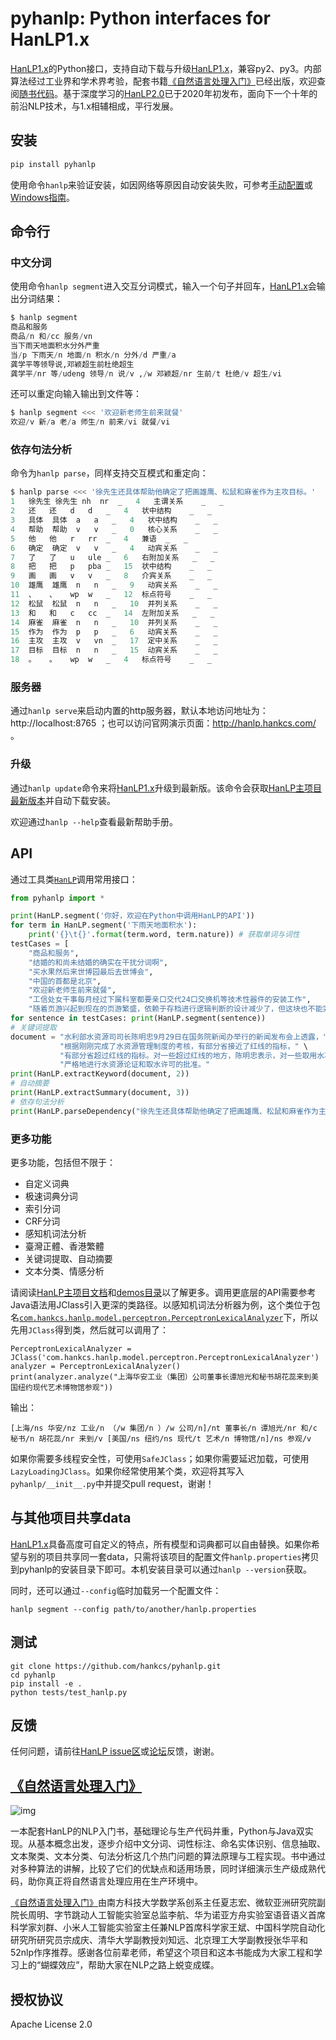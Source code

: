 # pyhanlp: Python interfaces for HanLP1.x

[HanLP1.x](https://github.com/hankcs/HanLP/tree/1.x)的Python接口，支持自动下载与升级[HanLP1.x](https://github.com/hankcs/HanLP/tree/1.x)，兼容py2、py3。内部算法经过工业界和学术界考验，配套书籍[《自然语言处理入门》](http://nlp.hankcs.com/book.php)已经出版，欢迎查阅[随书代码](https://github.com/hankcs/pyhanlp/tree/master/tests/book)。基于深度学习的[HanLP2.0](https://github.com/hankcs/HanLP/tree/doc-zh)已于2020年初发布，面向下一个十年的前沿NLP技术，与1.x相辅相成，平行发展。

## 安装

```bash
pip install pyhanlp
```

使用命令`hanlp`来验证安装，如因网络等原因自动安装失败，可参考[手动配置](https://github.com/hankcs/pyhanlp/wiki/%E6%89%8B%E5%8A%A8%E9%85%8D%E7%BD%AE)或[Windows指南](https://github.com/hankcs/pyhanlp/wiki/Windows)。

## 命令行

### 中文分词

使用命令`hanlp segment`进入交互分词模式，输入一个句子并回车，[HanLP1.x](https://github.com/hankcs/HanLP/tree/1.x)会输出分词结果：

```python
$ hanlp segment
商品和服务
商品/n 和/cc 服务/vn
当下雨天地面积水分外严重
当/p 下雨天/n 地面/n 积水/n 分外/d 严重/a
龚学平等领导说,邓颖超生前杜绝超生
龚学平/nr 等/udeng 领导/n 说/v ,/w 邓颖超/nr 生前/t 杜绝/v 超生/vi
```

还可以重定向输入输出到文件等：

```python
$ hanlp segment <<< '欢迎新老师生前来就餐'               
欢迎/v 新/a 老/a 师生/n 前来/vi 就餐/vi
```

### 依存句法分析

命令为`hanlp parse`，同样支持交互模式和重定向：

```python
$ hanlp parse <<< '徐先生还具体帮助他确定了把画雄鹰、松鼠和麻雀作为主攻目标。'         
1	徐先生	徐先生	nh	nr	_	4	主谓关系	_	_
2	还	还	d	d	_	4	状中结构	_	_
3	具体	具体	a	a	_	4	状中结构	_	_
4	帮助	帮助	v	v	_	0	核心关系	_	_
5	他	他	r	rr	_	4	兼语	_	_
6	确定	确定	v	v	_	4	动宾关系	_	_
7	了	了	u	ule	_	6	右附加关系	_	_
8	把	把	p	pba	_	15	状中结构	_	_
9	画	画	v	v	_	8	介宾关系	_	_
10	雄鹰	雄鹰	n	n	_	9	动宾关系	_	_
11	、	、	wp	w	_	12	标点符号	_	_
12	松鼠	松鼠	n	n	_	10	并列关系	_	_
13	和	和	c	cc	_	14	左附加关系	_	_
14	麻雀	麻雀	n	n	_	10	并列关系	_	_
15	作为	作为	p	p	_	6	动宾关系	_	_
16	主攻	主攻	v	vn	_	17	定中关系	_	_
17	目标	目标	n	n	_	15	动宾关系	_	_
18	。	。	wp	w	_	4	标点符号	_	_
```

### 服务器

通过`hanlp serve`来启动内置的http服务器，默认本地访问地址为：http://localhost:8765 ；也可以访问官网演示页面：http://hanlp.hankcs.com/ 。

### 升级

通过`hanlp update`命令来将[HanLP1.x](https://github.com/hankcs/HanLP/tree/1.x)升级到最新版。该命令会获取[HanLP主项目最新版本](https://github.com/hankcs/HanLP/releases)并自动下载安装。

欢迎通过`hanlp --help`查看最新帮助手册。

## API

通过工具类[`HanLP`](https://github.com/hankcs/HanLP/blob/1.x/src/main/java/com/hankcs/hanlp/HanLP.java#L55)调用常用接口：

```python
from pyhanlp import *

print(HanLP.segment('你好，欢迎在Python中调用HanLP的API'))
for term in HanLP.segment('下雨天地面积水'):
    print('{}\t{}'.format(term.word, term.nature)) # 获取单词与词性
testCases = [
    "商品和服务",
    "结婚的和尚未结婚的确实在干扰分词啊",
    "买水果然后来世博园最后去世博会",
    "中国的首都是北京",
    "欢迎新老师生前来就餐",
    "工信处女干事每月经过下属科室都要亲口交代24口交换机等技术性器件的安装工作",
    "随着页游兴起到现在的页游繁盛，依赖于存档进行逻辑判断的设计减少了，但这块也不能完全忽略掉。"]
for sentence in testCases: print(HanLP.segment(sentence))
# 关键词提取
document = "水利部水资源司司长陈明忠9月29日在国务院新闻办举行的新闻发布会上透露，" \
           "根据刚刚完成了水资源管理制度的考核，有部分省接近了红线的指标，" \
           "有部分省超过红线的指标。对一些超过红线的地方，陈明忠表示，对一些取用水项目进行区域的限批，" \
           "严格地进行水资源论证和取水许可的批准。"
print(HanLP.extractKeyword(document, 2))
# 自动摘要
print(HanLP.extractSummary(document, 3))
# 依存句法分析
print(HanLP.parseDependency("徐先生还具体帮助他确定了把画雄鹰、松鼠和麻雀作为主攻目标。"))
```

### 更多功能

更多功能，包括但不限于：

- 自定义词典
- 极速词典分词
- 索引分词
- CRF分词
- 感知机词法分析
- 臺灣正體、香港繁體
- 关键词提取、自动摘要
- 文本分类、情感分析

请阅读[HanLP主项目文档](https://github.com/hankcs/HanLP/blob/1.x/README.md)和[demos目录](https://github.com/hankcs/pyhanlp/tree/master/tests/demos)以了解更多。调用更底层的API需要参考Java语法用JClass引入更深的类路径。以感知机词法分析器为例，这个类位于包名[`com.hankcs.hanlp.model.perceptron.PerceptronLexicalAnalyzer`](https://github.com/hankcs/HanLP/blob/1.x/src/main/java/com/hankcs/hanlp/model/perceptron/PerceptronLexicalAnalyzer.java)下，所以先用`JClass`得到类，然后就可以调用了：

```
PerceptronLexicalAnalyzer = JClass('com.hankcs.hanlp.model.perceptron.PerceptronLexicalAnalyzer')
analyzer = PerceptronLexicalAnalyzer()
print(analyzer.analyze("上海华安工业（集团）公司董事长谭旭光和秘书胡花蕊来到美国纽约现代艺术博物馆参观"))
```

输出：

```
[上海/ns 华安/nz 工业/n （/w 集团/n ）/w 公司/n]/nt 董事长/n 谭旭光/nr 和/c 秘书/n 胡花蕊/nr 来到/v [美国/ns 纽约/ns 现代/t 艺术/n 博物馆/n]/ns 参观/v
```

如果你需要多线程安全性，可使用`SafeJClass`；如果你需要延迟加载，可使用`LazyLoadingJClass`。如果你经常使用某个类，欢迎将其写入`pyhanlp/__init__.py`中并提交pull request，谢谢！

## 与其他项目共享data

[HanLP1.x](https://github.com/hankcs/HanLP/tree/1.x)具备高度可自定义的特点，所有模型和词典都可以自由替换。如果你希望与别的项目共享同一套data，只需将该项目的配置文件`hanlp.properties`拷贝到pyhanlp的安装目录下即可。本机安装目录可以通过`hanlp --version`获取。

同时，还可以通过`--config`临时加载另一个配置文件：

```
hanlp segment --config path/to/another/hanlp.properties
```

## 测试

```
git clone https://github.com/hankcs/pyhanlp.git
cd pyhanlp
pip install -e .
python tests/test_hanlp.py
```

## 反馈

任何问题，请前往[HanLP issue区](https://github.com/hankcs/HanLP/issues)或[论坛](https://bbs.hankcs.com/)反馈，谢谢。

## [《自然语言处理入门》](http://nlp.hankcs.com/book.php)

![img](http://file.hankcs.com/img/nlp-book-squre.jpg)

一本配套HanLP的NLP入门书，基础理论与生产代码并重，Python与Java双实现。从基本概念出发，逐步介绍中文分词、词性标注、命名实体识别、信息抽取、文本聚类、文本分类、句法分析这几个热门问题的算法原理与工程实现。书中通过对多种算法的讲解，比较了它们的优缺点和适用场景，同时详细演示生产级成熟代码，助你真正将自然语言处理应用在生产环境中。

[《自然语言处理入门》](http://nlp.hankcs.com/book.php)由南方科技大学数学系创系主任夏志宏、微软亚洲研究院副院长周明、字节跳动人工智能实验室总监李航、华为诺亚方舟实验室语音语义首席科学家刘群、小米人工智能实验室主任兼NLP首席科学家王斌、中国科学院自动化研究所研究员宗成庆、清华大学副教授刘知远、北京理工大学副教授张华平和52nlp作序推荐。感谢各位前辈老师，希望这个项目和这本书能成为大家工程和学习上的“蝴蝶效应”，帮助大家在NLP之路上蜕变成蝶。

## 授权协议

Apache License 2.0



